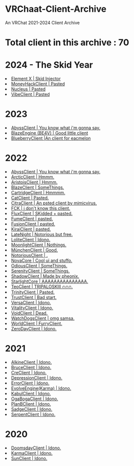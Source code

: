 # VRChaat-Client-Archive
An VRChat 2021-2024 Client Archive

# Total client in this archive : 70

# 2024 - The Skid Year
<li><a href="https://github.com/BiscuiTheHobkin/VRChaat-Client-Archive/tree/main/2024/ElementX%20-%202024">Element X | Skid Injector</a></li>
<li><a href="https://github.com/BiscuiTheHobkin/VRChaat-Client-Archive/tree/main/2024/MoneyHack%20-%202024">MoneyHackClient | Pasted</a></li>
<li><a href="https://github.com/BiscuiTheHobkin/VRChaat-Client-Archive/tree/main/2024/Nucleus%20-%202024">Nucleus | Pasted</a></li>
<li><a href="https://github.com/BiscuiTheHobkin/VRChaat-Client-Archive/tree/main/2024/Vibe%20VRChat%20Utility%20Tool%20-%202024">VibeClient | Pasted</a></li>

# 2023
<li><a href="https://github.com/BiscuiTheHobkin/VRChaat-Client-Archive/tree/main/2023/AbyssClient%20-%202023">AbyssClient | You know what i'm gonna say.</a></li>
<li><a href="https://github.com/BiscuiTheHobkin/VRChaat-Client-Archive/tree/main/2023/BlazzeEngine%20-%202023">BlazeEngine (BE4V) | Good little client</a></li>
<li><a href="https://github.com/BiscuiTheHobkin/VRChaat-Client-Archive/tree/main/2023/Blueberry%20Client%20-%202023">BlueberryClient |An client for eacmelon</a></li>

# 2022
<li><a href="https://github.com/BiscuiTheHobkin/VRChaat-Client-Archive/tree/main/2022/AbyssClient%20-%202022">AbyssClient | You know what i'm gonna say.</a></li>
<li><a href="https://github.com/BiscuiTheHobkin/VRChaat-Client-Archive/tree/main/2022/Arctic%20-%202022">ArcticClient | Hmmm.</a></li>
<li><a href="https://github.com/BiscuiTheHobkin/VRChaat-Client-Archive/tree/main/2022/AristoisClient%20-%202022">AristoisClient | Hmmm.</a></li>
<li><a href="https://github.com/BiscuiTheHobkin/VRChaat-Client-Archive/tree/main/2022/BlazeClient%20-%202022">BlazeClient | SomeThings.</a></li>
<li><a href="https://github.com/BiscuiTheHobkin/VRChaat-Client-Archive/tree/main/2022/CartridgeClient%20-%202022">CartridgeClient | Hmmmm.</a></li>
<li><a href="https://github.com/BiscuiTheHobkin/VRChaat-Client-Archive/tree/main/2022/CatClient%20-%202022">CatClient | Pasted.</a></li>
<li><a href="https://github.com/BiscuiTheHobkin/VRChaat-Client-Archive/tree/main/2022/CitraClient%20-%202022">CitraClient | An psted client by mimicvirus.</a></li>
<li><a href="https://github.com/BiscuiTheHobkin/VRChaat-Client-Archive/tree/main/2022/FCK%20-%202022">FCK | i don't know this client.</a></li>
<li><a href="https://github.com/BiscuiTheHobkin/VRChaat-Client-Archive/tree/main/2022/FluxClient%20-%202022">FluxClient | SKidded + pasted.</a></li>
<li><a href="https://github.com/BiscuiTheHobkin/VRChaat-Client-Archive/tree/main/2022/FumeClient%20-%202022">FumeClient | pasted.</a></li>
<li><a href="https://github.com/BiscuiTheHobkin/VRChaat-Client-Archive/tree/main/2022/FusionClient%20-%202022">FusionClient | pasted.</a></li>
<li><a href="https://github.com/BiscuiTheHobkin/VRChaat-Client-Archive/tree/main/2022/KiraiClient%20-%202022">KiraiClient | pasted.</a></li>
<li><a href="https://github.com/BiscuiTheHobkin/VRChaat-Client-Archive/tree/main/2022/LateNight%20-%202022">LateNight | Notorious but free.</a></li>
<li><a href="https://github.com/BiscuiTheHobkin/VRChaat-Client-Archive/tree/main/2022/LoliteClient%20-%202022">LoliteClient | Idono.</a></li>
<li><a href="https://github.com/BiscuiTheHobkin/VRChaat-Client-Archive/tree/main/2022/MoonlightClient%20-%202022">MoonlightClient | Nothings.</a></li>
<li><a href="https://github.com/BiscuiTheHobkin/VRChaat-Client-Archive/tree/main/2022/M%C3%BCnchenClient%20-%202022">MünchenClient | Good.</a></li>
<li><a href="https://github.com/BiscuiTheHobkin/VRChaat-Client-Archive/tree/main/2022/NotoriousClient%20-%202022">NotoriousClient | .</a></li>
<li><a href="https://github.com/BiscuiTheHobkin/VRChaat-Client-Archive/tree/main/2022/NovaCore%20-%202022">NovaCore | Cool ui and stuffo.</a></li>
<li><a href="https://github.com/BiscuiTheHobkin/VRChaat-Client-Archive/tree/main/2022/OdiousClient%20-%202022">OdiousClient | SomeThings.</a></li>
<li><a href="https://github.com/BiscuiTheHobkin/VRChaat-Client-Archive/tree/main/2022/SerenityClient%20-%202022">SerenityClient | SomeThings.</a></li>
<li><a href="https://github.com/BiscuiTheHobkin/VRChaat-Client-Archive/tree/main/2022/ShadowClient%20-%202022">ShadowClient | Made by pheonix.</a></li>
<li><a href="https://github.com/BiscuiTheHobkin/VRChaat-Client-Archive/tree/main/2022/StarlightCore%20-%202022">StarlightCore | AAAAAAAAAAAAAAA.</a></li>
<li><a href="https://github.com/BiscuiTheHobkin/VRChaat-Client-Archive/tree/main/2022/TeoClient%20-%202022">TeoClient | TRIPALOSKIII 🔥🔥🔥.</a></li>
<li><a href="https://github.com/BiscuiTheHobkin/VRChaat-Client-Archive/tree/main/2022/TrinityClient%20-%202022">TrinityClient | Pasted.</a></li>
<li><a href="https://github.com/BiscuiTheHobkin/VRChaat-Client-Archive/tree/main/2022/TrustClient%20-%202022">TrustClient | Bad start.</a></li>
<li><a href="https://github.com/BiscuiTheHobkin/VRChaat-Client-Archive/tree/main/2022/VersaClient%20-%202022">VersaClient | Idono.</a></li>
<li><a href="https://github.com/BiscuiTheHobkin/VRChaat-Client-Archive/tree/main/2022/VitalityClient%20-%202022">VitalityClient | Idono.</a></li>
<li><a href="https://github.com/BiscuiTheHobkin/VRChaat-Client-Archive/tree/main/2022/VoidClient%20-%202022">VoidClient | Dead.</a></li>
<li><a href="https://github.com/BiscuiTheHobkin/VRChaat-Client-Archive/tree/main/2022/WatchDogs%20Client%20-%202022">WatchDogsClient | omg samsa.</a></li>
<li><a href="https://github.com/BiscuiTheHobkin/VRChaat-Client-Archive/tree/main/2022/WorldClient%20-%202022">WorldClient | FurryClient.</a></li>
<li><a href="https://github.com/BiscuiTheHobkin/VRChaat-Client-Archive/tree/main/2022/ZeroDayClient%20-%202022">ZeroDayClient | Idono.</a></li>

# 2021
<li><a href="https://github.com/BiscuiTheHobkin/VRChaat-Client-Archive/tree/main/2021/AlkineClient%20-%202021">AlkineClient | Idono.</a></li>
<li><a href="https://github.com/BiscuiTheHobkin/VRChaat-Client-Archive/tree/main/2021/BruceClient%20-%202021">BruceClient | Idono.</a></li>
<li><a href="https://github.com/BiscuiTheHobkin/VRChaat-Client-Archive/tree/main/2021/CreClient%20-%202021">CreClient | Idono.</a></li>
<li><a href="https://github.com/BiscuiTheHobkin/VRChaat-Client-Archive/tree/main/2021/DepressionClient%20-%202021">DepressionClient | Idono.</a></li>
<li><a href="https://github.com/BiscuiTheHobkin/VRChaat-Client-Archive/tree/main/2021/ErrorClient%20-%202021">ErrorClient | Idono.</a></li>
<li><a href="https://github.com/BiscuiTheHobkin/VRChaat-Client-Archive/tree/main/2021/EvolveEngine(Karma)%20-%202021">EvolveEngine(Karma) | Idono.</a></li>
<li><a href="https://github.com/BiscuiTheHobkin/VRChaat-Client-Archive/tree/main/2021/KabulClient%20-%202021">KabulClient | Idono.</a></li>
<li><a href="https://github.com/BiscuiTheHobkin/VRChaat-Client-Archive/tree/main/2021/Oga%20Boga%20-%202021">OgaBogaClient | Idono.</a></li>
<li><a href="https://github.com/BiscuiTheHobkin/VRChaat-Client-Archive/tree/main/2021/PlanBClient%20-%202021">PlanBClient | Idono.</a></li>
<li><a href="https://github.com/BiscuiTheHobkin/VRChat-Client-Archive/tree/main/2021/SadgeClient%20-%202021">SadgeClient | Idono.</a></li>
<li><a href="https://github.com/BiscuiTheHobkin/VRChaat-Client-Archive/tree/main/2021/Serpent%20-%202021">SerpentClient | Idono.</a></li>

# 2020
<li><a href="https://github.com/BiscuiTheHobkin/VRChaat-Client-Archive/tree/main/2020/DoomsdayClient%20-%202020">DoomsdayClient | Idono.</a></li>
<li><a href="https://github.com/BiscuiTheHobkin/VRChaat-Client-Archive/tree/main/2020/KarmaClient%20-%202020">KarmaClient | Idono.</a></li>
<li><a href="https://github.com/BiscuiTheHobkin/VRChaat-Client-Archive/tree/main/2020/SunClient%20-%202020">SunClient | Idono.</a></li>
